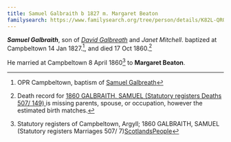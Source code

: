 ```yaml
---
title: Samuel Galbraith b 1827 m. Margaret Beaton
familysearch: https://www.familysearch.org/tree/person/details/K82L-QRQ
---
```

***Samuel Galbraith***, son of *[David Galbreath](galbreath-david-1797.md)* and *Janet Mitchell*. baptized at Campbeltown 14 Jan 1827.[^birth], and died 17 Oct 1860.[^death]

He married at Campbeltown 8 April 1860[^marriage] to **Margaret Beaton**.

[^birth]: OPR Campbeltown, baptism of [Samuel Galbreath](/sources/opr-campbeltown-births.md#1827-01-14-samuel-galbreath)

[^death]: Death record for [1860 GALBRAITH, SAMUEL (Statutory registers Deaths 507/ 149)
](https://www.scotlandspeople.gov.uk/view-image/nrs_stat_deaths/385069) is missing parents, spouse, or occupation, however the estimated birth matches.

[^marriage]: Statutory registers of Campbeltown, Argyll; 1860 GALBRAITH, SAMUEL (Statutory registers Marriages 507/ 7)[ScotlandsPeople](https://www.scotlandspeople.gov.uk/view-image/nrs_stat_marriages/2907184)
